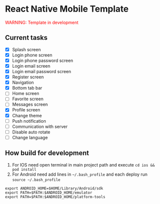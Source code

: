 # React Native Mobile Template
<span style="color:red">WARNING: Template in development</span>
## Current tasks
- [x] Splash screen
- [x] Login phone screen
- [x] Login phone password screen
- [x] Login email screen
- [x] Login email password screen
- [x] Register screen
- [x] Navigation
- [x] Bottom tab bar
- [ ] Home screen
- [ ] Favorite screen
- [ ] Messages screen
- [x] Profile screen
- [x] Change theme
- [ ] Push notification
- [ ] Communication with server
- [ ] Disable auto rotate
- [ ] Change language
## How build for development
 1. For IOS need open terminal in main project path and execute ```cd ios && pod install```
 2. For Android need add lines in ```~/.bash_profile``` and each deploy run ```source ~/.bash_profile```
  ```
  export ANDROID_HOME=$HOME/Library/Android/sdk
  export PATH=$PATH:$ANDROID_HOME/emulator
  export PATH=$PATH:$ANDROID_HOME/platform-tools
  ```
 
